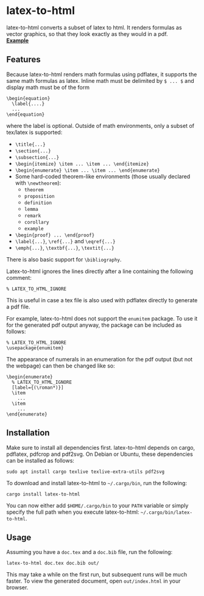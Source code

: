 # latex-to-html

latex-to-html converts a subset of latex to html.
It renders formulas as vector graphics, so that they look exactly as they would in a pdf.  
[**Example**](https://latex-to-html.mbid.me/)

## Features

Because latex-to-html renders math formulas using pdflatex, it supports the same math formulas as latex.
Inline math must be delimited by `$ ... $` and display math must be of the form
```
\begin{equation}
  \label{....}
  ...
\end{equation}
```
where the label is optional.
Outside of math environments, only a subset of tex/latex is supported:

- `\title{...}`
- `\section{...}`
- `\subsection{...}`
- `\begin{itemize} \item ... \item ... \end{itemize}`
- `\begin{enumerate} \item ... \item ... \end{enumerate}`
- Some hard-coded theorem-like environments (those usually declared with `\newtheorem`):
  * `theorem`
  * `proposition`
  * `definition`
  * `lemma`
  * `remark`
  * `corollary`
  * `example`
- `\begin{proof} ... \end{proof}`
- `\label{...}`, `\ref{...}` and `\eqref{...}`
- `\emph{...}`, `\textbf{...}`, `\textit{...}`

There is also basic support for `\bibliography`.

Latex-to-html ignores the lines directly after a line containing the following comment:
```
% LATEX_TO_HTML_IGNORE
```
This is useful in case a tex file is also used with pdflatex directly to generate a pdf file.

For example, latex-to-html does not support the `enumitem` package.
To use it for the generated pdf output anyway, the package can be included as follows:
```
% LATEX_TO_HTML_IGNORE
\usepackage{enumitem}
```
The appearance of numerals in an enumeration for the pdf output (but not the webpage) can then be changed like so:
```
\begin{enumerate}
  % LATEX_TO_HTML_IGNORE
  [label={(\roman*)}]
  \item
    ...
  \item
    ...
\end{enumerate}
```

## Installation

Make sure to install all dependencies first.
latex-to-html depends on cargo, pdflatex, pdfcrop and pdf2svg.
On Debian or Ubuntu, these dependencies can be installed as follows:
```
sudo apt install cargo texlive texlive-extra-utils pdf2svg
```

To download and install latex-to-html to `~/.cargo/bin`, run the following:
```
cargo install latex-to-html
```
You can now either add `$HOME/.cargo/bin` to your `PATH` variable or simply specify the full path when you execute latex-to-html: `~/.cargo/bin/latex-to-html`.

## Usage

Assuming you have a `doc.tex` and a `doc.bib` file, run the following:
```
latex-to-html doc.tex doc.bib out/
```
This may take a while on the first run, but subsequent runs will be much faster.
To view the generated document, open `out/index.html` in your browser.
